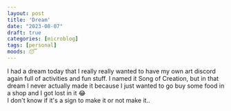 ```yaml
---
layout: post
title: 'Dream'
date: "2023-08-07"
draft: true
categories: [microblog]
tags: [personal] 
moods: 😴
---
```

I had a dream today that I really really wanted to have my own art discord again full of activities and fun stuff. I named it Song of Creation, but in that dream I never actually made it because I just wanted to go buy some food in a shop and I got lost in it 😂\
I don't know if it's a sign to make it or not make it..
